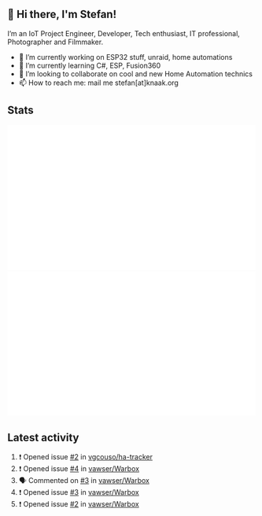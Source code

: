 ## 👋 Hi there, I'm Stefan!
I’m an IoT Project Engineer, Developer, Tech enthusiast, IT professional, Photographer and Filmmaker.

- 🔭 I’m currently working on ESP32 stuff, unraid, home automations
- 🌱 I’m currently learning C#, ESP, Fusion360
- 👯 I’m looking to collaborate on cool and new Home Automation technics
- 📫 How to reach me: mail me stefan[at]knaak.org

## Stats

![](https://github.com/corgan2222/github-stats/blob/master/generated/overview.svg) ![](https://github.com/corgan2222/github-stats/blob/master/generated/languages.svg)


## Latest activity

<!--START_SECTION:activity-->
1. ❗ Opened issue [#2](https://github.com/vgcouso/ha-tracker/issues/2) in [vgcouso/ha-tracker](https://github.com/vgcouso/ha-tracker)
2. ❗ Opened issue [#4](https://github.com/vawser/Warbox/issues/4) in [vawser/Warbox](https://github.com/vawser/Warbox)
3. 🗣 Commented on [#3](https://github.com/vawser/Warbox/issues/3#issuecomment-2663413903) in [vawser/Warbox](https://github.com/vawser/Warbox)
4. ❗ Opened issue [#3](https://github.com/vawser/Warbox/issues/3) in [vawser/Warbox](https://github.com/vawser/Warbox)
5. ❗ Opened issue [#2](https://github.com/vawser/Warbox/issues/2) in [vawser/Warbox](https://github.com/vawser/Warbox)
<!--END_SECTION:activity-->

<!--

